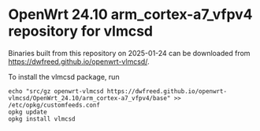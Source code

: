 OpenWrt 24.10 arm_cortex-a7_vfpv4 repository for vlmcsd
========

Binaries built from this repository on 2025-01-24 can be downloaded from <https://dwfreed.github.io/openwrt-vlmcsd/>.

To install the vlmcsd package, run

```
echo "src/gz openwrt-vlmcsd https://dwfreed.github.io/openwrt-vlmcsd/OpenWrt_24.10/arm_cortex-a7_vfpv4/base" >> /etc/opkg/customfeeds.conf
opkg update
opkg install vlmcsd
```
